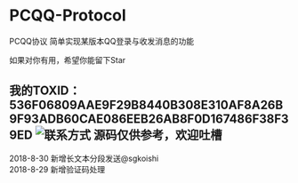 # PCQQ-Protocol
PCQQ协议
简单实现某版本QQ登录与收发消息的功能


如果对你有用，希望你能留下Star

我的TOXID：536F06809AAE9F29B8440B308E310AF8A26B9F93ADB60CAE086EEB26AB8F0D167486F38F39ED
<img src="/luojinfang/PCQQ-Protocol/blob/master/tox_save.png?raw=true" alt="联系方式">
源码仅供参考，欢迎吐槽
------------------------------------------
2018-8-30
新增长文本分段发送@sgkoishi
<br/>
2018-8-29
新增验证码处理
